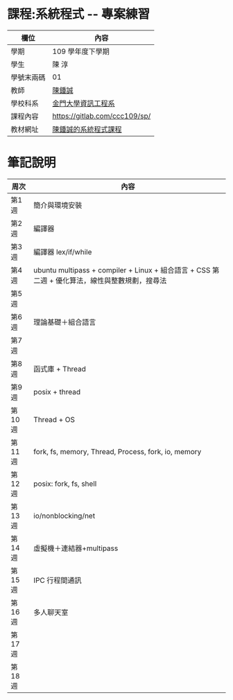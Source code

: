 # 課程:系統程式 -- 專案練習

欄位 | 內容
-----|--------
學期 | 109 學年度下學期
學生 |  陳 淳
學號末兩碼 | 01
教師 | [陳鍾誠](https://www.nqu.edu.tw/educsie/index.php?act=blog&code=list&ids=4)
學校科系 | [金門大學資訊工程系](https://www.nqu.edu.tw/educsie/index.php)
課程內容 | https://gitlab.com/ccc109/sp/
教材網址 | [陳鍾誠的系統程式課程](http://programmermedia.org/root/%E9%99%B3%E9%8D%BE%E8%AA%A0/%E8%AA%B2%E7%A8%8B/%E7%B3%BB%E7%B5%B1%E7%A8%8B%E5%BC%8F/README.md)

# 筆記說明

周次 | 內容
-----|----------
第1週 | 簡介與環境安裝
第2週 | 編譯器
第3週 | 編譯器 lex/if/while
第4週 | ubuntu multipass + compiler + Linux + 組合語言 +  CSS 第二週 + 優化算法，線性與整數規劃，搜尋法 
第5週 | 
第6週 | 理論基礎＋組合語言
第7週 | 
第8週 | 函式庫 + Thread
第9週 | posix + thread
第10週 | Thread + OS
第11週 | fork, fs, memory, Thread, Process, fork, io, memory
第12週 | posix: fork, fs, shell
第13週 | io/nonblocking/net
第14週 | 虛擬機＋連結器+multipass
第15週 | IPC 行程間通訊
第16週 | 多人聊天室
第17週 | 
第18週 | 
